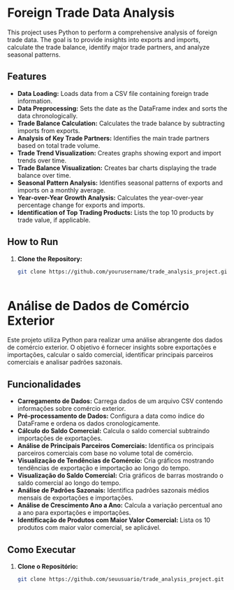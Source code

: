 # Foreign Trade Data Analysis

This project uses Python to perform a comprehensive analysis of foreign trade data. The goal is to provide insights into exports and imports, calculate the trade balance, identify major trade partners, and analyze seasonal patterns.

## Features

- **Data Loading:** Loads data from a CSV file containing foreign trade information.
- **Data Preprocessing:** Sets the date as the DataFrame index and sorts the data chronologically.
- **Trade Balance Calculation:** Calculates the trade balance by subtracting imports from exports.
- **Analysis of Key Trade Partners:** Identifies the main trade partners based on total trade volume.
- **Trade Trend Visualization:** Creates graphs showing export and import trends over time.
- **Trade Balance Visualization:** Creates bar charts displaying the trade balance over time.
- **Seasonal Pattern Analysis:** Identifies seasonal patterns of exports and imports on a monthly average.
- **Year-over-Year Growth Analysis:** Calculates the year-over-year percentage change for exports and imports.
- **Identification of Top Trading Products:** Lists the top 10 products by trade value, if applicable.

## How to Run

1. **Clone the Repository:**
   ```bash
   git clone https://github.com/yourusername/trade_analysis_project.git



# Análise de Dados de Comércio Exterior

Este projeto utiliza Python para realizar uma análise abrangente dos dados de comércio exterior. O objetivo é fornecer insights sobre exportações e importações, calcular o saldo comercial, identificar principais parceiros comerciais e analisar padrões sazonais.

## Funcionalidades

- **Carregamento de Dados:** Carrega dados de um arquivo CSV contendo informações sobre comércio exterior.
- **Pré-processamento de Dados:** Configura a data como índice do DataFrame e ordena os dados cronologicamente.
- **Cálculo do Saldo Comercial:** Calcula o saldo comercial subtraindo importações de exportações.
- **Análise de Principais Parceiros Comerciais:** Identifica os principais parceiros comerciais com base no volume total de comércio.
- **Visualização de Tendências de Comércio:** Cria gráficos mostrando tendências de exportação e importação ao longo do tempo.
- **Visualização do Saldo Comercial:** Cria gráficos de barras mostrando o saldo comercial ao longo do tempo.
- **Análise de Padrões Sazonais:** Identifica padrões sazonais médios mensais de exportações e importações.
- **Análise de Crescimento Ano a Ano:** Calcula a variação percentual ano a ano para exportações e importações.
- **Identificação de Produtos com Maior Valor Comercial:** Lista os 10 produtos com maior valor comercial, se aplicável.

## Como Executar

1. **Clone o Repositório:**
   ```bash
   git clone https://github.com/seuusuario/trade_analysis_project.git
